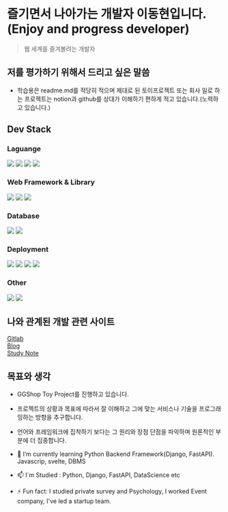 # 즐기면서 나아가는 개발자 이동현입니다. (Enjoy and progress developer)
> 웹 세계를 즐겨볼려는 개발자

## 저를 평가하기 위해서 드리고 싶은 말씀

- 학습용은 readme.md를 적당히 적으며 제대로 된 토이프로젝트 또는 회사 일로 하는 프로젝트는 notion과 github를 상대가 이해하기 편하게 적고 있습니다.(노력하고 있습니다.)

## Dev Stack
### Laguange
<img src="https://img.shields.io/badge/Python-3766AB?style=flat-square&logo=Python&logoColor=white"/></a>
<img src="https://img.shields.io/badge/HTML5-E34F26?style=flat-square&logo=HTML5&logoColor=white"/></a> 
<img src="https://img.shields.io/badge/CSS3-1572B6?style=flat-square&logo=CSS3&logoColor=white"/></a> 
<img src="https://img.shields.io/badge/JavaScript-F7DF1E?style=flat-square&logo=JavaScript&logoColor=white"/></a> 

### Web Framework & Library
<img src="https://img.shields.io/badge/Django-092E29?style=flat-square&logo=Django&logoColor=white"/></a>
<img src="https://img.shields.io/badge/FastAPI-009688?style=flat-square&logo=FastAPI&logoColor=white"/></a>
<img src="https://img.shields.io/badge/Bootstrap-7952B3?style=flat-square&logo=Bootstrap&logoColor=white"/></a> 

### Database
<img src="https://img.shields.io/badge/MariaDB-003545?style=flat-square&logo=MariaDB&logoColor=white"/></a> 
<img src="https://img.shields.io/badge/PostgreSQL-336791?style=flat-square&logo=PostgreSQL&logoColor=white"/></a>

### Deployment
<img src="https://img.shields.io/badge/Nginx-009639?style=flat-square&logo=NGINX&logoColor=white"/></a> 
<img src="https://img.shields.io/badge/Docker-2496ED?style=flat-square&logo=Docker&logoColor=white"/></a> 
<img src="https://img.shields.io/badge/Gogle Cloud-4285F4?style=flat-square&logo=Google-Cloud&logoColor=white"/></a> 
<img src="https://img.shields.io/badge/Naver Cloud-03C75A?style=flat-square&logo=Naver&logoColor=white"/></a> 

### Other
<img src="https://img.shields.io/badge/Window-0078D6?style=flat-square&logo=Windows&logoColor=white"/></a>
<img src="https://img.shields.io/badge/Ubuntu-E95420?style=flat-square&logo=Ubuntu&logoColor=white"/></a> 

## 나와 관계된 개발 관련 사이트
[Gitlab](https://gitlab.com/Dalsa)<br>
[Blog](https://hyeonproject.medium.com)<br>
[Study Note](https://www.notion.so/hyeonproject/Restart-Programmer-cd3bfb8570d643de982f8eca557519af)

<h2>목표와 생각</h2>

- GGShop Toy Project를 진행하고 있습니다.
- 프로젝트의 상황과 목표에 따라서 잘 이해하고 그에 맞는 서비스나 기술을 프로그래밍하는 방향을 추구합니다.
- 언어와 프레임워크에 집착하기 보다는 그 원리와 장점 단점을 파악하며 원론적인 부분에 더 집중합니다.

- 🌱 I’m currently learning Python Backend Framework(Django, FastAPI). Javascrip, svelte, DBMS
- 📫 I`m Studied :  Python, Django, FastAPI, DataScience etc
- ⚡ Fun fact: I studied private survey and Psychology, I worked Event company, I've led a startup team.
